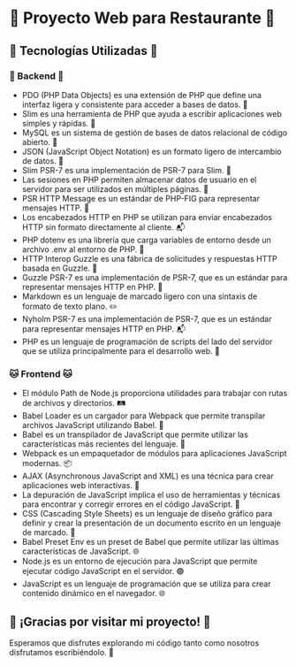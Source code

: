 # 🐾 Proyecto Web para Restaurante 🐾

## 🌟 Tecnologías Utilizadas 🌟

### 🐶 Backend 🐶

- PDO (PHP Data Objects) es una extensión de PHP que define una interfaz ligera y consistente para acceder a bases de datos. 💾
- Slim es una herramienta de PHP que ayuda a escribir aplicaciones web simples y rápidas. 🏃
- MySQL es un sistema de gestión de bases de datos relacional de código abierto. 🐬
- JSON (JavaScript Object Notation) es un formato ligero de intercambio de datos. 📑
- Slim PSR-7 es una implementación de PSR-7 para Slim. 🏃
- Las sesiones en PHP permiten almacenar datos de usuario en el servidor para ser utilizados en múltiples páginas. 🐾
- PSR HTTP Message es un estándar de PHP-FIG para representar mensajes HTTP. 📨
- Los encabezados HTTP en PHP se utilizan para enviar encabezados HTTP sin formato directamente al cliente. 📬
- PHP dotenv es una librería que carga variables de entorno desde un archivo .env al entorno de PHP. 🌱
- HTTP Interop Guzzle es una fábrica de solicitudes y respuestas HTTP basada en Guzzle. 🧩
- Guzzle PSR-7 es una implementación de PSR-7, que es un estándar para representar mensajes HTTP en PHP. 📨
- Markdown es un lenguaje de marcado ligero con una sintaxis de formato de texto plano. ✏️
- Nyholm PSR-7 es una implementación de PSR-7, que es un estándar para representar mensajes HTTP en PHP. 📬
- PHP es un lenguaje de programación de scripts del lado del servidor que se utiliza principalmente para el desarrollo web. 🐘

### 🐱 Frontend 🐱

- El módulo Path de Node.js proporciona utilidades para trabajar con rutas de archivos y directorios. 🛤️
- Babel Loader es un cargador para Webpack que permite transpilar archivos JavaScript utilizando Babel. 🔄
- Babel es un transpilador de JavaScript que permite utilizar las características más recientes del lenguaje. 🔄
- Webpack es un empaquetador de módulos para aplicaciones JavaScript modernas. 📦
- AJAX (Asynchronous JavaScript and XML) es una técnica para crear aplicaciones web interactivas. 🔄
- La depuración de JavaScript implica el uso de herramientas y técnicas para encontrar y corregir errores en el código JavaScript. 🐞
- CSS (Cascading Style Sheets) es un lenguaje de diseño gráfico para definir y crear la presentación de un documento escrito en un lenguaje de marcado. 🎨
- Babel Preset Env es un preset de Babel que permite utilizar las últimas características de JavaScript. 🌐
- Node.js es un entorno de ejecución para JavaScript que permite ejecutar código JavaScript en el servidor. 🟢
- JavaScript es un lenguaje de programación que se utiliza para crear contenido dinámico en el navegador. 🌐

## 🌈 ¡Gracias por visitar mi proyecto! 🌈
Esperamos que disfrutes explorando mi código tanto como nosotros disfrutamos escribiéndolo. 🐾
